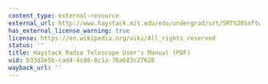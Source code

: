 ```yaml
---
content_type: external-resource
external_url: http://www.haystack.mit.edu/edu/undergrad/srt/SRT%20Software/SRTManual.pdf
has_external_license_warning: true
license: https://en.wikipedia.org/wiki/All_rights_reserved
status: ''
title: Haystack Radio Telescope User's Manual (PDF)
uid: b33d2e5b-cad4-4cd8-8c1a-76a683c27626
wayback_url: ''
---
```

